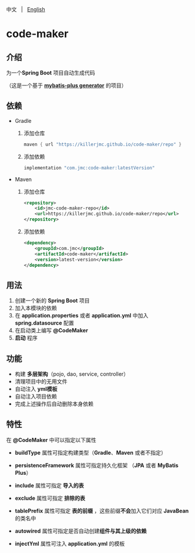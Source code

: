 中文 &nbsp; | &nbsp; [English](README.md)

# code-maker



## 介绍

为一个**Spring Boot** 项目自动生成代码

（这是一个基于 **[mybatis-plus generator](https://gitee.com/baomidou/generator)** 的项目）



## 依赖
+ Gradle

  1. 添加仓库
     ```groovy
     maven { url "https://killerjmc.github.io/code-maker/repo" }
     ```

  2. 添加依赖

     ```groovy
     implementation "com.jmc:code-maker:latestVersion"
     ```

     

+ Maven

  1. 添加仓库
      ```xml
      <repository>
          <id>jmc-code-maker-repo</id>
          <url>https://killerjmc.github.io/code-maker/repo</url>
      </repository>
      ```

  2. 添加依赖
     ```xml
     <dependency>
         <groupId>com.jmc</groupId>
         <artifactId>code-maker</artifactId>
         <version>latest-version</version>
     </dependency>
     ```



## 用法

1. 创建一个新的 **Spring Boot** 项目
2. 加入本模块的依赖
3. 在 **application.properties** 或者 **application.yml** 中加入 **spring.datasource** 配置
4. 在启动类上编写 **@CodeMaker**
5. **启动** 程序



## 功能

+ 构建 **多层架构**（pojo, dao, service, controller）
+ 清理项目中的无用文件
+ 自动注入 **yml模板**
+ 自动注入项目依赖
+ 完成上述操作后自动删除本身依赖



## 特性

在 **@CodeMaker** 中可以指定以下属性

+ **buildType** 属性可指定构建类型（**Gradle**、**Maven** 或者不指定）
+ **persistenceFramework** 属性可指定持久化框架 （**JPA** 或者 **MyBatis Plus**）

+ **include** 属性可指定 **导入的表**
+ **exclude** 属性可指定 **排除的表**
+ **tablePrefix** 属性可指定 **表的前缀** ，这些前缀**不会**加入它们对应 **JavaBean** 的类名中
+ **autowired** 属性可指定是否自动创建**组件与其上级的依赖**
+ **injectYml** 属性可注入 **application.yml** 的模板

